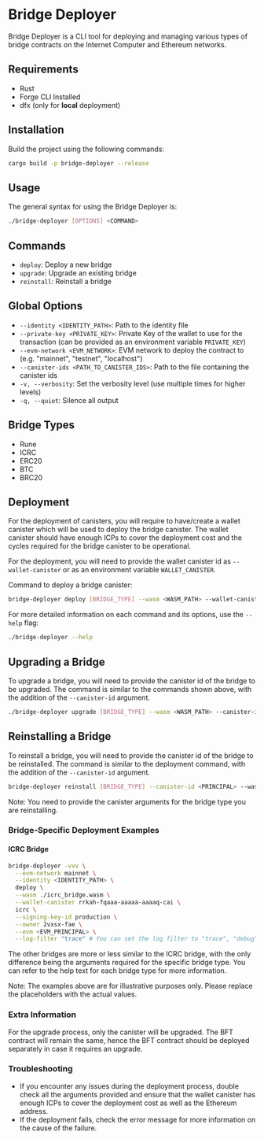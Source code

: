 # Bridge Deployer

Bridge Deployer is a CLI tool for deploying and managing various types of bridge contracts on the Internet Computer and Ethereum networks.

## Requirements

- Rust
- Forge CLI Installed
- dfx (only for **local** deployment)

## Installation

Build the project using the following commands:

```bash
cargo build -p bridge-deployer --release
```

## Usage

The general syntax for using the Bridge Deployer is:

```bash
./bridge-deployer [OPTIONS] <COMMAND>
```

## Commands

- `deploy`: Deploy a new bridge
- `upgrade`: Upgrade an existing bridge
- `reinstall`: Reinstall a bridge

## Global Options

- `--identity <IDENTITY_PATH>`: Path to the identity file
- `--private-key <PRIVATE_KEY>`: Private Key of the wallet to use for the transaction (can be provided as an environment variable `PRIVATE_KEY`)
- `--evm-network <EVM_NETWORK>`: EVM network to deploy the contract to (e.g. "mainnet", "testnet", "localhost")
- `--canister-ids <PATH_TO_CANISTER_IDS>`: Path to the file containing the canister ids
- `-v, --verbosity`: Set the verbosity level (use multiple times for higher levels)
- `-q, --quiet`: Silence all output

## Bridge Types

- Rune
- ICRC
- ERC20
- BTC
- BRC20

## Deployment

For the deployment of canisters, you will require to have/create a wallet canister which will be used to deploy the bridge canister. The wallet canister should have enough ICPs to cover the deployment cost and the cycles required for the bridge canister to be operational.

For the deployment, you will need to provide the wallet canister id as `--wallet-canister` or as an environment variable `WALLET_CANISTER`.

Command to deploy a bridge canister:

```bash
bridge-deployer deploy [BRIDGE_TYPE] --wasm <WASM_PATH> --wallet-canister <PRINCIPAL>
```

For more detailed information on each command and its options, use the `--help` flag:

```bash
./bridge-deployer --help
```

## Upgrading a Bridge

To upgrade a bridge, you will need to provide the canister id of the bridge to be upgraded. The command is similar to the commands shown above, with the addition of the `--canister-id` argument.

```bash
./bridge-deployer upgrade [BRIDGE_TYPE] --wasm <WASM_PATH> --canister-id <CANISTER_ID>
```

## Reinstalling a Bridge

To reinstall a bridge, you will need to provide the canister id of the bridge to be reinstalled. The command is similar to the deployment command, with the addition of the `--canister-id` argument.

```bash
bridge-deployer reinstall [BRIDGE_TYPE] --canister-id <PRINCIPAL> --wasm <WASM_PATH> --bft-bridge <ADDRESS>
```

Note: You need to provide the canister arguments for the bridge type you are reinstalling.

### Bridge-Specific Deployment Examples

#### ICRC Bridge

```bash
bridge-deployer -vvv \
  --evm-network mainnet \
  --identity <IDENTITY_PATH> \
  deploy \
  --wasm ./icrc_bridge.wasm \
  --wallet-canister rrkah-fqaaa-aaaaa-aaaaq-cai \
  icrc \
  --signing-key-id production \
  --owner 2vxsx-fae \
  --evm <EVM_PRINCIPAL> \
  --log-filter "trace" # You can set the log filter to "trace", "debug", "info", "warn", "error"
```

The other bridges are more or less similar to the ICRC bridge, with the only difference being the arguments required for the specific bridge type. You can refer to the help text for each bridge type for more information.

Note: The examples above are for illustrative purposes only. Please replace the placeholders with the actual values.

### Extra Information

For the upgrade process, only the canister will be upgraded. The BFT contract will remain the same, hence the BFT contract should be deployed separately in case it requires an upgrade.

### Troubleshooting

- If you encounter any issues during the deployment process, double check all the arguments provided and ensure that the wallet canister has enough ICPs to cover the deployment cost as well as the Ethereum address.
- If the deployment fails, check the error message for more information on the cause of the failure.
